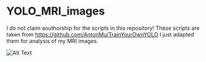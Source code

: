 # YOLO_MRI_images

I do not claim aouthorship for the scripts in this repository! These scripts are taken from https://github.com/AntonMu/TrainYourOwnYOLO
I just adapted them for analysis of my MRI images.

![Alt Text](https://github.com/castillogo/YOLO_MRI_images/blob/master/TrainYourOwnYOLO-master/TrainYourOwnYOLO/Data/Source_Images/Test_Image_Detection_Results/tumors.gif)
